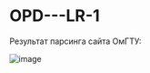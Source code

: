 # OPD---LR-1
Результат парсинга сайта ОмГТУ:

![image](https://github.com/user-attachments/assets/5fe7e08e-71ea-434f-8aeb-4470a7e4212a)

